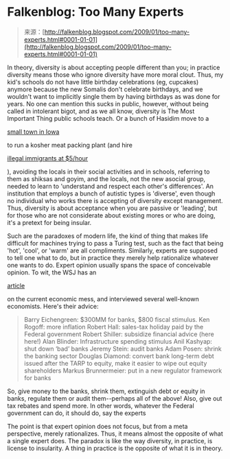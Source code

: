<!--yml
category: 未分类
date: 2024-05-12 22:36:51
-->

# Falkenblog: Too Many Experts

> 来源：[http://falkenblog.blogspot.com/2009/01/too-many-experts.html#0001-01-01](http://falkenblog.blogspot.com/2009/01/too-many-experts.html#0001-01-01)

In theory, diversity is about accepting people different than you; in practice diversity means those who ignore diversity have more moral clout. Thus, my kid's schools do not have little birthday celebrations (eg, cupcakes) anymore because the new Somalis don't celebrate birthdays, and we wouldn't want to implicitly single them by having birthdays as was done for years. No one can mention this sucks in public, however, without being called in intolerant bigot, and as we all know, diversity is The Most Important Thing public schools teach. Or a bunch of Hasidim move to a

[small town in Iowa](http://www.hadassah.org/news/content/per_hadassah/archive/2004/04_APR/feature-corn.asp)

to run a kosher meat packing plant (and hire

[illegal immigrants at $5/hour](http://www.desmoinesregister.com/apps/pbcs.dll/article?AID=/20080512/NEWS/80512012/1001)

), avoiding the locals in their social activities and in schools, referring to them as shiksas and goyim, and the locals, not the new asocial group, needed to learn to 'understand and respect each other's differences'. An institution that employs a bunch of autistic types is 'diverse', even though no individual who works there is accepting of diversity except management. Thus, diversity is about acceptance when you are passive or 'leading', but for those who are not considerate about existing mores or who are doing, it's a pretext for being insular.

Such are the paradoxes of modern life, the kind of thing that makes life difficult for machines trying to pass a Turing test, such as the fact that being 'hot', 'cool', or 'warm' are all compliments. Similarly, experts are supposed to tell one what to do, but in practice they merely help rationalize whatever one wants to do. Expert opinion usually spans the space of conceivable opinion. To wit, the WSJ has an

[article](http://online.wsj.com/article/SB123111515309852563.html)

on the current economic mess, and interviewed several well-known economists. Here's their advice:

> Barry Eichengreen: $300MM for banks, $800 fiscal stimulus.
> Ken Rogoff: more inflation
> Robert Hall: sales-tax holiday paid by the Federal government
> Robert Shiller: subsidize financial advice (here here!)
> Alan Blinder: Infrastructure spending stimulus
> Anil Kashyap: shut down ‘bad’ banks
> Jeremy Stein: audit banks
> Adam Posen: shrink the banking sector
> Douglas Diamond: convert bank long-term debt issued after the TARP to equity, make it easier to wipe out equity shareholders
> Markus Brunnermeier: put in a new regulator framework for banks

So, give money to the banks, shrink them, extinguish debt or equity in banks, regulate them or audit them--perhaps all of the above! Also, give out tax rebates and spend more. In other words, whatever the Federal government can do, it should do, say the experts

The point is that expert opinion does not focus, but from a meta perspective, merely rationalizes. Thus, it means almost the opposite of what a single expert does. The paradox is like the way diversity, in practice, is license to insularity. A thing in practice is the opposite of what it is in theory.